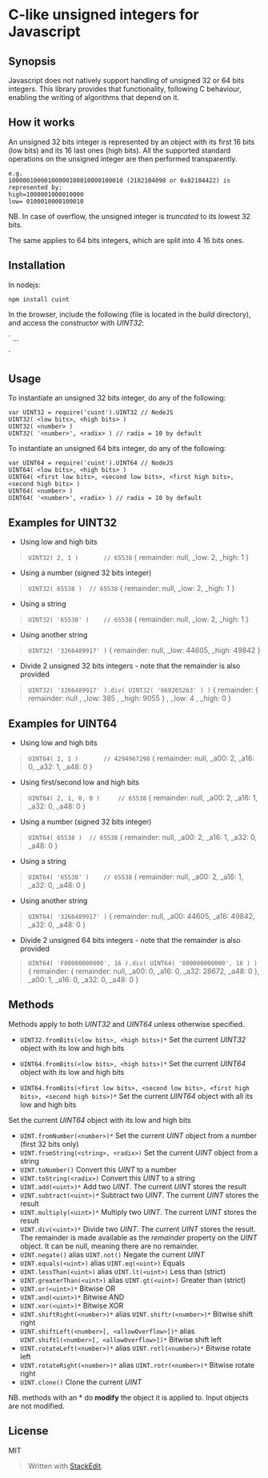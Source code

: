 # C-like unsigned integers for Javascript

## Synopsis

Javascript does not natively support handling of unsigned 32 or 64 bits integers. This library provides that functionality, following C behaviour, enabling the writing of algorithms that depend on it.


## How it works

An unsigned 32 bits integer is represented by an object with its first 16 bits (low bits) and its 16 last ones (high bits). All the supported standard operations on the unsigned integer are then performed transparently.

	e.g.
	10000010000100000100010000100010 (2182104098 or 0x82104422) is represented by:
	high=1000001000010000
	low= 0100010000100010

NB.
In case of overflow, the unsigned integer is _truncated_ to its lowest 32 bits.

The same applies to 64 bits integers, which are split into 4 16 bits ones.

## Installation

In nodejs:

    npm install cuint

In the browser, include the following (file is located in the _build_ directory), and access the constructor with _UINT32_:

`<script src="/your/path/to/uint32.lmd.js"></script>
...
<script type="text/javascript">
  var v1 = UINT32('326648991');
  var v2 = UINT32('265443576');
  var v1plus2 = v1.add(v2) // 592092567
</script>`

## Usage

To instantiate an unsigned 32 bits integer, do any of the following:

	var UINT32 = require('cuint').UINT32 // NodeJS
	UINT32( <low bits>, <high bits> )
	UINT32( <number> )
	UINT32( '<number>', <radix> ) // radix = 10 by default

To instantiate an unsigned 64 bits integer, do any of the following:

	var UINT64 = require('cuint').UINT64 // NodeJS
	UINT64( <low bits>, <high bits> )
	UINT64( <first low bits>, <second low bits>, <first high bits>, <second high bits> )
	UINT64( <number> )
	UINT64( '<number>', <radix> ) // radix = 10 by default

## Examples for UINT32

* Using low and high bits
> `UINT32( 2, 1 )		// 65538`
> { remainder: null, _low: 2, _high: 1 }

* Using a number (signed 32 bits integer)
> `UINT32( 65538 ) 	// 65538`
> { remainder: null, _low: 2, _high: 1 }

* Using a string
> `UINT32( '65538' )	// 65538`
> { remainder: null, _low: 2, _high: 1 }

* Using another string
> `UINT32( '3266489917' )`
> { remainder: null, _low: 44605, _high: 49842 }

* Divide 2 unsigned 32 bits integers - note that the remainder is also provided
> `UINT32( '3266489917' ).div( UINT32( '668265263' ) )`
> {	remainder:
>			{	remainder: null
>			,	_low: 385
>			,	_high: 9055
>			}
>	,	_low: 4
>	,	_high: 0
>	}

## Examples for UINT64

* Using low and high bits
> `UINT64( 2, 1 )		// 4294967298`
> { remainder: null, _a00: 2, _a16: 0, _a32: 1, _a48: 0 }

* Using first/second low and high bits
> `UINT64( 2, 1, 0, 0 )		// 65538`
> { remainder: null, _a00: 2, _a16: 1, _a32: 0, _a48: 0 }

* Using a number (signed 32 bits integer)
> `UINT64( 65538 ) 	// 65538`
> { remainder: null, _a00: 2, _a16: 1, _a32: 0, _a48: 0 }

* Using a string
> `UINT64( '65538' )	// 65538`
> { remainder: null, _a00: 2, _a16: 1, _a32: 0, _a48: 0 }

* Using another string
> `UINT64( '3266489917' )`
> { remainder: null, _a00: 44605, _a16: 49842, _a32: 0, _a48: 0 }

* Divide 2 unsigned 64 bits integers - note that the remainder is also provided
> `UINT64( 'F00000000000', 16 ).div( UINT64( '800000000000', 16 ) )`
> { remainder: 
>   { remainder: null,
>     _a00: 0,
>     _a16: 0,
>     _a32: 28672,
>     _a48: 0 },
>  _a00: 1,
>  _a16: 0,
>  _a32: 0,
>  _a48: 0 }

## Methods

Methods apply to both _UINT32_ and _UINT64_ unless otherwise specified.

* `UINT32.fromBits(<low bits>, <high bits>)*`
Set the current _UINT32_ object with its low and high bits

* `UINT64.fromBits(<low bits>, <high bits>)*`
Set the current _UINT64_ object with its low and high bits
* `UINT64.fromBits(<first low bits>, <second low bits>, <first high bits>, <second high bits>)*`
Set the current _UINT64_ object with all its low and high bits

Set the current _UINT64_ object with its low and high bits
* `UINT.fromNumber(<number>)*`
Set the current _UINT_ object from a number (first 32 bits only)
* `UINT.fromString(<string>, <radix>)`
Set the current _UINT_ object from a string
* `UINT.toNumber()`
Convert this _UINT_ to a number
* `UINT.toString(<radix>)`
Convert this _UINT_ to a string
* `UINT.add(<uint>)*`
Add two _UINT_. The current _UINT_ stores the result
* `UINT.subtract(<uint>)*`
Subtract two _UINT_. The current _UINT_ stores the result
* `UINT.multiply(<uint>)*`
Multiply two _UINT_. The current _UINT_ stores the result
* `UINT.div(<uint>)*`
Divide two _UINT_. The current _UINT_ stores the result.
The remainder is made available as the _remainder_ property on the _UINT_ object.
It can be null, meaning there are no remainder.
* `UINT.negate()` alias `UINT.not()`
Negate the current _UINT_
* `UINT.equals(<uint>)` alias `UINT.eq(<uint>)`
Equals
* `UINT.lessThan(<uint>)` alias `UINT.lt(<uint>)`
Less than (strict)
* `UINT.greaterThan(<uint>)` alias `UINT.gt(<uint>)`
Greater than (strict)
* `UINT.or(<uint>)*`
Bitwise OR
* `UINT.and(<uint>)*`
Bitwise AND
* `UINT.xor(<uint>)*`
Bitwise XOR
* `UINT.shiftRight(<number>)*` alias `UINT.shiftr(<number>)*`
Bitwise shift right
* `UINT.shiftLeft(<number>[, <allowOverflow>])*` alias `UINT.shiftl(<number>[, <allowOverflow>])*`
Bitwise shift left
* `UINT.rotateLeft(<number>)*` alias `UINT.rotl(<number>)*`
Bitwise rotate left
* `UINT.rotateRight(<number>)*` alias `UINT.rotr(<number>)*`
Bitwise rotate right
* `UINT.clone()`
Clone the current _UINT_

NB. methods with an * do __modify__ the object it is applied to. Input objects are not modified.

## License

MIT


> Written with [StackEdit](https://stackedit.io/).